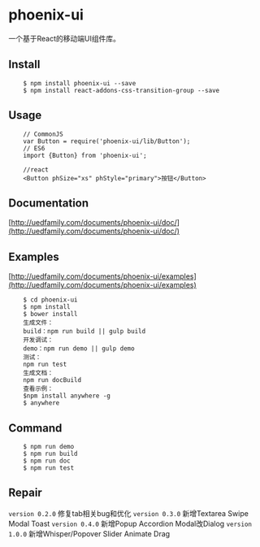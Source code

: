 # phoenix-ui
一个基于React的移动端UI组件库。

## Install
```
    $ npm install phoenix-ui --save
    $ npm install react-addons-css-transition-group --save
```

## Usage

```
    // CommonJS
    var Button = require('phoenix-ui/lib/Button');
    // ES6
    import {Button} from 'phoenix-ui';

    //react
    <Button phSize="xs" phStyle="primary">按钮</Button>
```

## Documentation

[http://uedfamily.com/documents/phoenix-ui/doc/](http://uedfamily.com/documents/phoenix-ui/doc/)

## Examples

[http://uedfamily.com/documents/phoenix-ui/examples](http://uedfamily.com/documents/phoenix-ui/examples)

```
    $ cd phoenix-ui
    $ npm install
    $ bower install
    生成文件：
    build：npm run build || gulp build
    开发调试：
    demo：npm run demo || gulp demo
    测试：
    npm run test
    生成文档：
    npm run docBuild
    查看示例：
    $npm install anywhere -g
    $ anywhere
```

## Command

```
	$ npm run demo
	$ npm run build
	$ npm run doc
	$ npm run test
```

## Repair

`version 0.2.0` 修复tab相关bug和优化
`version 0.3.0` 新增Textarea Swipe Modal Toast
`version 0.4.0` 新增Popup Accordion Modal改Dialog
`version 1.0.0` 新增Whisper/Popover Slider Animate Drag

